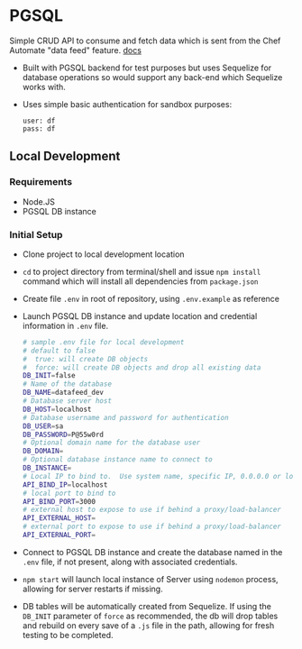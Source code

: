 # PGSQL

Simple CRUD API to consume and fetch data which is sent from the Chef Automate "data feed" feature. [docs](https://docs.chef.io/automate/datafeed/)

* Built with PGSQL backend for test purposes but uses Sequelize for database operations so would support any back-end which Sequelize works with.
* Uses simple basic authentication for sandbox purposes:

    ```plain
    user: df
    pass: df
    ```

## Local Development

### Requirements

* Node.JS
* PGSQL DB instance

### Initial Setup

* Clone project to local development location
* `cd` to project directory from terminal/shell and issue `npm install` command which will install all dependencies from `package.json`
* Create file `.env` in root of repository, using `.env.example` as reference
* Launch PGSQL DB instance and update location and credential information in `.env` file.

    ```sh
    # sample .env file for local development
    # default to false
    #  true: will create DB objects
    #  force: will create DB objects and drop all existing data
    DB_INIT=false
    # Name of the database
    DB_NAME=datafeed_dev
    # Database server host
    DB_HOST=localhost
    # Database username and password for authentication
    DB_USER=sa
    DB_PASSWORD=P@55w0rd
    # Optional domain name for the database user
    DB_DOMAIN=
    # Optional database instance name to connect to
    DB_INSTANCE=
    # Local IP to bind to.  Use system name, specific IP, 0.0.0.0 or localhost
    API_BIND_IP=localhost
    # local port to bind to
    API_BIND_PORT=3000
    # external host to expose to use if behind a proxy/load-balancer
    API_EXTERNAL_HOST=
    # external port to expose to use if behind a proxy/load-balancer
    API_EXTERNAL_PORT=
    ```

* Connect to PGSQL DB instance and create the database named in the `.env` file, if not present, along with associated credentials.
* `npm start` will launch local instance of Server using `nodemon` process, allowing for server restarts if missing.
* DB tables will be automatically created from Sequelize.  If using the `DB_INIT` parameter of `force` as recommended, the db will drop tables and rebuild on every save of a `.js` file in the path, allowing for fresh testing to be completed.
